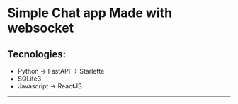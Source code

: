 # Simple Chat app Made with websocket

## Tecnologies:

- Python
  -> FastAPI
  -> Starlette
- SQLite3
- Javascript
  -> ReactJS

---
